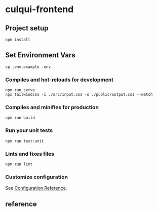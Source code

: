 # culqui-frontend

## Project setup
```
npm install
```

## Set Environment Vars
```
cp .env.example .env
```


### Compiles and hot-reloads for development
```
npm run serve
npx tailwindcss -i ./src/input.css -o ./public/output.css --watch
```

### Compiles and minifies for production
```
npm run build
```

### Run your unit tests
```
npm run test:unit
```

### Lints and fixes files
```
npm run lint
```

### Customize configuration
See [Configuration Reference](https://cli.vuejs.org/config/).


## reference
